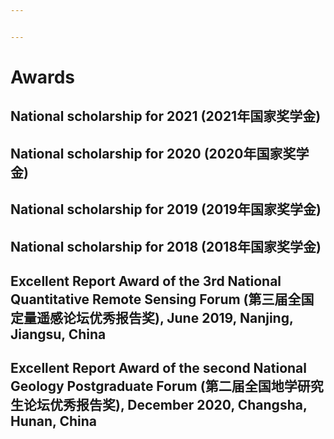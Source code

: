```yaml
---


---
```


# Awards
## National scholarship for 2021 (2021年国家奖学金)
## National scholarship for 2020 (2020年国家奖学金)
## National scholarship for 2019 (2019年国家奖学金)
## National scholarship for 2018 (2018年国家奖学金)
## Excellent Report Award of the 3rd National Quantitative Remote Sensing Forum (第三届全国定量遥感论坛优秀报告奖), June 2019, Nanjing, Jiangsu, China
## Excellent Report Award of the second National Geology Postgraduate Forum (第二届全国地学研究生论坛优秀报告奖), December 2020, Changsha, Hunan, China
